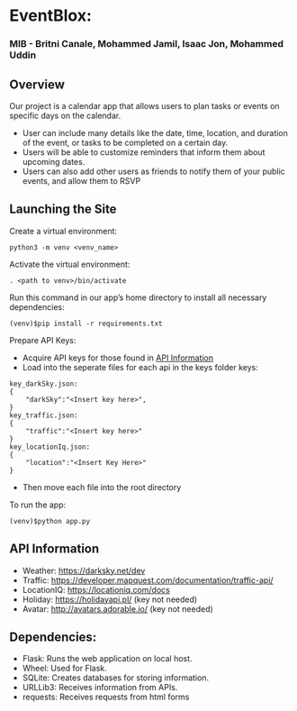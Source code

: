 # EventBlox:
### MIB - Britni Canale, Mohammed Jamil, Isaac Jon, Mohammed Uddin

## Overview
Our project is a calendar app that allows users to plan tasks or events on specific days on the calendar. 
- User can include many details like the date, time, location, and duration of the event, or tasks to be completed on a certain day. 
- Users will be able to customize reminders that inform them about upcoming dates. 
- Users can also add other users as friends to notify them of your public events, and allow them to RSVP

## Launching the Site
Create a virtual environment:
```
python3 -m venv <venv_name>
```

Activate the virtual environment:
```
. <path to venv>/bin/activate
```

Run this command in our app’s home directory to install all necessary dependencies:
```
(venv)$pip install -r requirements.txt
```

Prepare API Keys:
- Acquire API keys for those found in [API Information](#API-Information)
- Load into the seperate files for each api in the keys folder keys:

```
key_darkSky.json:
{
    "darkSky":"<Insert key here>",
}
key_traffic.json:
{
    "traffic":"<Insert key here>"
}
key_locationIq.json:
{
    "location":"<Insert Key Here>"
}
```
- Then move each file into the root directory



To run the app: 
```
(venv)$python app.py
```

## API Information
- Weather: https://darksky.net/dev
- Traffic: https://developer.mapquest.com/documentation/traffic-api/
- LocationIQ: https://locationiq.com/docs
- Holiday: https://holidayapi.pl/ (key not needed)
- Avatar: http://avatars.adorable.io/ (key not needed)

## Dependencies: 
- Flask: Runs the web application on local host.
- Wheel: Used for Flask.
- SQLite: Creates databases for storing information.
- URLLib3: Receives information from APIs.
- requests: Receives requests from html forms
